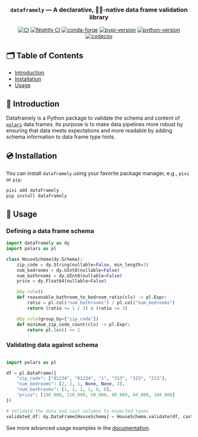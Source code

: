 <!-- LOGO -->
<br />

<div align="center">

  <h3 align="center">
  <code>dataframely</code> — A declarative, 🐻‍❄️-native data frame validation library
  </h3>

[![CI](https://img.shields.io/github/actions/workflow/status/quantco/dataframely/ci.yml?style=flat-square&branch=main)](https://github.com/quantco/dataframely/actions/workflows/ci.yml)
[![Nightly CI](https://img.shields.io/github/actions/workflow/status/quantco/dataframely/nightly.yml?style=flat-square&branch=main)](https://github.com/quantco/dataframely/actions/workflows/nightly.yml)
[![conda-forge](https://img.shields.io/conda/vn/conda-forge/dataframely?logoColor=white&logo=conda-forge&style=flat-square)](https://prefix.dev/channels/conda-forge/packages/dataframely)
[![pypi-version](https://img.shields.io/pypi/v/dataframely.svg?logo=pypi&logoColor=white&style=flat-square)](https://pypi.org/project/dataframely)
[![python-version](https://img.shields.io/pypi/pyversions/dataframely?logoColor=white&logo=python&style=flat-square)](https://pypi.org/project/dataframely)
[![codecov](https://codecov.io/gh/Quantco/dataframely/graph/badge.svg?token=QOvhS7Zri2)](https://codecov.io/gh/Quantco/dataframely)

</div>

## 🗂 Table of Contents

- [Introduction](#-introduction)
- [Installation](#-installation)
- [Usage](#-usage)

## 📖 Introduction

Dataframely is a Python package to validate the schema and content of [`polars`](https://pola.rs/) data frames. Its
purpose is to make data pipelines more robust by ensuring that data meets expectations and more readable by adding
schema information to data frame type hints.

## 💿 Installation

You can install `dataframely` using your favorite package manager, e.g., `pixi` or `pip`:

```bash
pixi add dataframely
pip install dataframely
```

## 🎯 Usage

### Defining a data frame schema

```python
import dataframely as dy
import polars as pl

class HouseSchema(dy.Schema):
    zip_code = dy.String(nullable=False, min_length=3)
    num_bedrooms = dy.UInt8(nullable=False)
    num_bathrooms = dy.UInt8(nullable=False)
    price = dy.Float64(nullable=False)

    @dy.rule()
    def reasonable_bathroom_to_bedroom_ratio(cls) -> pl.Expr:
        ratio = pl.col("num_bathrooms") / pl.col("num_bedrooms")
        return (ratio >= 1 / 3) & (ratio <= 3)

    @dy.rule(group_by=["zip_code"])
    def minimum_zip_code_count(cls) -> pl.Expr:
        return pl.len() >= 2
```

### Validating data against schema

```python

import polars as pl

df = pl.DataFrame({
    "zip_code": ["01234", "01234", "1", "213", "123", "213"],
    "num_bedrooms": [2, 2, 1, None, None, 2],
    "num_bathrooms": [1, 2, 1, 1, 0, 8],
    "price": [100_000, 110_000, 50_000, 80_000, 60_000, 160_000]
})

# Validate the data and cast columns to expected types
validated_df: dy.DataFrame[HouseSchema] = HouseSchema.validate(df, cast=True)
```

See more advanced usage examples in the [documentation](https://dataframely.readthedocs.io/en/latest/).
